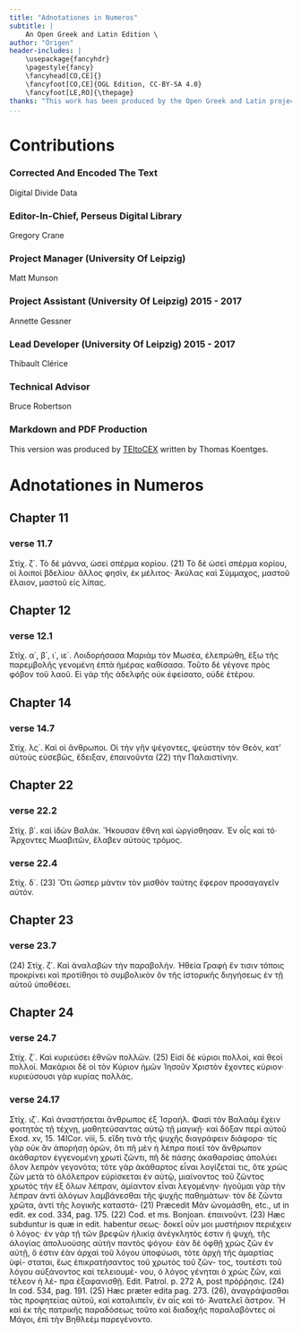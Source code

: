 ```yaml
---
title: "Adnotationes in Numeros"
subtitle: |
	An Open Greek and Latin Edition \ 
author: "Origen"
header-includes: | 
	\usepackage{fancyhdr}
	\pagestyle{fancy}
	\fancyhead[CO,CE]{}
	\fancyfoot[CO,CE]{OGL Edition, CC-BY-SA 4.0}
	\fancyfoot[LE,RO]{\thepage}
thanks: "This work has been produced by the Open Greek and Latin project through the help of volunteers. See contributions for details."
...
```


# Contributions


### Corrected And Encoded The Text

Digital Divide Data  
  
### Editor-In-Chief, Perseus Digital Library

Gregory Crane  
  
### Project Manager (University Of Leipzig)

Matt Munson  
  
### Project Assistant (University Of Leipzig) 2015 - 2017

Annette Gessner  
  
### Lead Developer (University Of Leipzig) 2015 - 2017

Thibault Clérice  
  
### Technical Advisor

Bruce Robertson  
  
### Markdown and PDF Production

This version was produced by [TEItoCEX](https://github.com/ThomasK81/TEItoCEX) written by Thomas Koentges.

# Adnotationes in Numeros

## Chapter 11

### verse 11.7

<p>Στίχ. ζ΄. Τὸ δὲ μάννα, ὼσεὶ σπέρμα κορίου.
(21) Τὸ δὲ ὡσεὶ σπέρμα κορίου, οἱ λοιποὶ βδελίου·
ἄλλος φησὶν, ἐκ μέλιτος· Ἀκύλας καὶ Σύμμαχος,
μαστοῦ ἔλαιον, μαστοῦ εἰς λίπας.</p>

## Chapter 12

### verse 12.1

<p>Στίχ. α΄, β΄, ι΄, ιε΄. Λοιδορήσασα Μαριὰμ τὸν
Μωσέα, ἐλεπρώθη, ἔξω τῆς παρεμβολῆς γενομένη
ἑπτὰ ἡμέρας καθίσασα. Τοῦτο δὲ γέγονε πρὸς
φόβον τοῦ λαοῦ. Εἰ γὰρ τῆς ἀδελφῆς οὐκ ἐφείσατο,
οὐδὲ ἑτέρου.</p>

## Chapter 14

### verse 14.7

<p>Στίχ. λς΄. Καὶ οἱ ἄνθρωποι.
Οἱ τὴν γῆν ψέγοντες, ψεύστην τὸν Θεὸν, κατʼ αὐτοὺς
εὐσεβῶς, ἔδειξαν, ἐπαινοῦντα (22) τὴν Παλαιστίνην.</p>

## Chapter 22

### verse 22.2

<p>Στίχ. β΄. καὶ ἰδὼν Βαλάκ.
Ἤκουσαν ἔθνη καὶ ὠργίσθησαν. Ἐν οἷς καὶ τό·
Ἄρχοντες Μωαβιτῶν, ἔλαβεν αὐτοὺς τρόμος.</p>

### verse 22.4

<p>
Στίχ. δ΄. (23) Ὅτι ὥσπερ μάντιν τὸν μισθὸν ταύτης
ἔφερον προσαγαγεῖν αὐτόν.</p>

## Chapter 23

### verse 23.7

<p>(24) Στίχ. ζ΄. Καὶ ἀναλαβὼν τὴν παραβολήν.
Ἡθεία Γραφὴ ἔν τισιν τόποις προκρίνει καὶ προτίθηοι
τὸ συμβολικὸν ὂν τῆς ἱστορικῆς διηγήσεως ἐν
τῇ αὐτοῦ ὑποθέσει.</p>

## Chapter 24

### verse 24.7

<p>Στίχ. ζ΄. Καὶ κυριεύσει ἐθνῶν πολλῶν.
(25) Εἰσὶ δὲ κύριοι πολλοὶ, καὶ θεοὶ πολλοί. Μακάριοι
δὲ οἱ τὸν Κύριον ἡμῶν Ἰησοῦν Χριστὸν ἔχοντες
κύριον· κυριεύσουσι γὰρ κυρίας πολλάς.</p>

### verse 24.17

<p>Στίχ. ιζ΄. Καὶ ἀναστήσεται ἄνθρωπος ἐξ Ἰσραήλ.
Φασὶ τὸν Βαλαὰμ ἔχειν φοιτητὰς τῇ τέχνῃ, μαθητεύσαντας
αὐτῷ τῇ μαγικῇ· καὶ δόξαν περὶ αὐτοῦ
<note type="footnote">Exod. xv, 15. 14ICor. viii, 5.
εἴδη τινὰ τῆς ψυχῆς διαγράφειν διάφορα· τίς γὰρ οὐκ
ἂν ἀπορήσῃ ὁρῶν, ὅτι πῆ μὲν ἡ λέπρα ποιεῖ τὸν
ἄνθρωπον ἀκάθαρτον ἐγγενομένη χρωτὶ ζῶντι, πῆ
δὲ πάσης ἀκαθαρσίας ἀπολύει ὅλον λεπρὸν γεγονότα;
τότε γὰρ ἀκάθαρτος εἶναι λογίζεταί τις, ὅτε
χρὼς ζῶν μετὰ τὸ ὁλόλεπρον εὑρίσκεται ἐν αὐτῷ,
μιαίνοντος τοῦ ζῶντος χρωτὸς τὴν ἐξ ὅλων λέπραν,
ἀμίαντον εἶναι λεγομένην· ἡγοῦμαι γὰρ τὴν λέπραν
ἀντὶ ἀλόγων λαμβάνεσθαι τῆς ψυχῆς παθημάτων·
τὸν δὲ ζῶντα χρῶτα, ἀντὶ τῆς λογικῆς καταστά-</note>
<note type="footnote">(21) Præcedit Μᾶν ὠνομάσθη, etc., ut in edit. ex
cod. 334, pag. 175.</note>
<note type="footnote">(22) Cod. et ms. Bonjoan. ἐπαινοῦντ.</note>
<note type="footnote">(23) Hæc subduntur is quæ in edit. habentur
σεως· δοκεῖ οὖν μοι μυστήριον περιέχειν ὁ λόγος·
ἐν γὰρ τῇ τῶν βρεφῶν ἡλικίᾳ ἀνέγκλητός ἐστιν ἡ
ψυχὴ, τῆς ἀλογίας ἀπολυούσης αὐτὴν παντὸς ψόγου·
ἐὰν δὲ ὀφθῇ χρὼς ζῶν ἐν αὐτῇ, ὅ ἐστιν ἐὰν ἀρχαὶ
τοῦ λόγου ὑποφύωσι, τότε ἀρχὴ τῆς ἁμαρτίας ὑφί-
σταται, ἕως ἐπικρατήσαντος τοῦ χρωτὸς τοῦ ζῶν-
τος, τουτέστι τοῦ λόγου αὐξάνοντος καὶ τελειουμέ-
νου, ὁ λόγος γένηται ὁ χρὼς ζῶν, καὶ τέλεον ἡ λέ-
πρα ἐξαφανισθῇ. Edit. Patrol.</note>
<note type="footnote">p. 272 A, post πρόῤῥησις.</note>
<note type="footnote">(24) In cod. 534, pag. 191.</note>
<note type="footnote">(25) Hæc præter edita pag. 273.</note>

<pb n="24"/>
(26), ἀναγράψασθαι τὰς προφητείας αὐτοῦ,
καὶ καταλιπεῖν, ἐν αἷς καὶ τό· Ἀνατελεῖ
ἄστρον. Ἤ καὶ ἐκ τῆς πατρικῆς παραδόσεως τοῦτο
καὶ διαδοχῆς παραλαβόντες οἱ Μάγοι, ἐπὶ τὴν Βηθλεὲμ
παρεγένοντο.</p>
